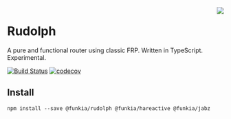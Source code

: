 <img align="right" src="https://avatars0.githubusercontent.com/u/21360882?v=3&s=200">

# Rudolph
A pure and functional router using classic FRP. Written in TypeScript.
Experimental.

[![Build Status](https://travis-ci.org/funkia/rudolph.svg?branch=master)](https://travis-ci.org/funkia/rudolph)
[![codecov](https://codecov.io/gh/funkia/rudolph/branch/master/graph/badge.svg)](https://codecov.io/gh/funkia/rudolph)


## Install
```
npm install --save @funkia/rudolph @funkia/hareactive @funkia/jabz
```
